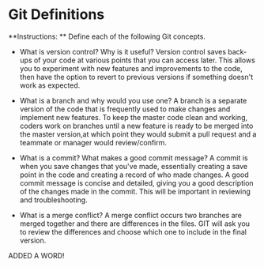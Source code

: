 # Git Definitions

**Instructions: ** Define each of the following Git concepts.

* What is version control?  Why is it useful?
Version control saves back-ups of your code at various points that you can access later.  This allows you to experiment with new features and improvements to the code, then have the option to revert to previous versions if something doesn't work as expected.

* What is a branch and why would you use one?
A branch is a separate version of the code that is frequently used to make changes and implement new features.  To keep the master code clean and working, coders work on branches until a new feature is ready to be merged into the master version,at which point they would submit a pull request and a teammate or manager would review/confirm.
* What is a commit? What makes a good commit message?
A commit is when you save changes that you've made, essentially creating a save point in the code and creating a record of who made changes.  A good commit message is concise and detailed, giving you a good description of the changes made in the commit.  This will be important in reviewing and troubleshooting.
* What is a merge conflict?
A merge conflict occurs two branches are merged together and there are differences in the files.  GIT will ask you to review the differences and choose which one to include in the final version.

ADDED A WORD!